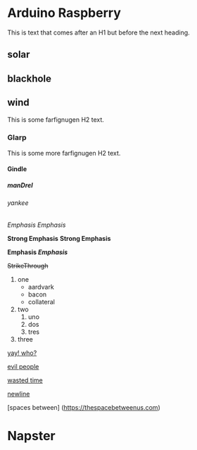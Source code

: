 # Arduino Raspberry
This is text that comes after an H1 but before the next heading.

## solar 
## blackhole
## wind
This is some farfignugen H2 text.

### Glarp
This is some more farfignugen H2 text.

#### Gindle
##### manDrel
###### yankee

*Emphasis* _Emphasis_

**Strong Emphasis** __Strong Emphasis__

**Emphasis _Emphasis_**

~~StrikeThrough~~


1. one
   * aardvark
   * bacon
   * collateral
1. two
   1. uno
   1. dos
   1. tres
1. three

<!-- This is a comment -->
<!-- 
  Tags: 
    mongoose,
    javascript
-->
<!-- Tags: node, mongodb -->

[yay! who?](https://yahoo.com)

[evil people][1]

[wasted time]

[newline](https://newline.com)

[spaces between]     (https://thespacebetweenus.com)

  # Napster

[1]: https://google.com
[wasted time]: https://reddit.com